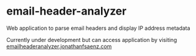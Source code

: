# email-header-analyzer
Web application to parse email headers and display IP address metadata

Currently under development but can access application by visiting [emailheaderanalyzer.jonathanfsaenz.com](https://emailheaderanalyzer.jonathanfsaenz.com)
